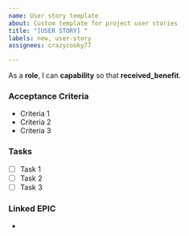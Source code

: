 ```yaml
---
name: User story template
about: Custom template for project user stories
title: "[USER STORY] "
labels: new, user-story
assignees: crazycooky77

---
```


As a **role**, I can **capability** so that **received_benefit**.


### Acceptance Criteria
- Criteria 1
- Criteria 2
- Criteria 3

### Tasks
- [ ] Task 1
- [ ] Task 2
- [ ] Task 3

### Linked EPIC
-

